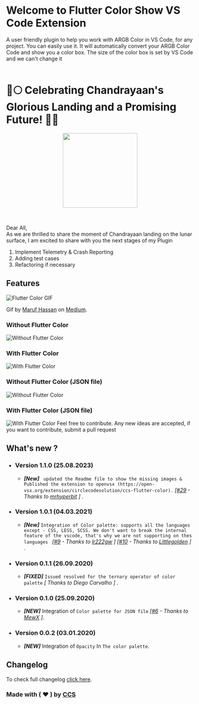 # Welcome to Flutter Color Show VS Code Extension

A user friendly plugin to help you work with ARGB Color in VS Code, for any project. You can easily use it. It will automatically convert your ARGB Color Code and show you a color box. The size of the color box is set by VS Code and we can't change it
<br/>
<br/>



# 🚀🌕 Celebrating Chandrayaan's Glorious Landing and a Promising Future! 🌌✨

<p align="center">
  <img width="200" height="200" src="https://flutter-color-ccs.s3.ap-south-1.amazonaws.com/Chandrayaan-Soft-Landing.jpg">
</p>

<br/>

Dear All,<br/>
As we are thrilled to share the moment of Chandrayaan landing on the lunar surface, I am excited to share with you the next stages of my Plugin

1. Implement Telemetry & Crash Reporting
2. Adding test cases
3. Refactoring if necessary


## Features

![Flutter Color GIF](https://flutter-color-ccs.s3.ap-south-1.amazonaws.com/flutter-color.gif)

Gif by [Maruf Hassan](https://medium.com/@maruf.hassan) on [Medium](https://medium.com/@maruf.hassan/the-ultimate-vs-code-extensions-for-working-with-flutter-8e75232e6f98).
### Without Flutter Color

![Without Flutter Color](https://flutter-color-ccs.s3.ap-south-1.amazonaws.com/without-plugin.jpg)

### With Flutter Color

![With Flutter Color](https://flutter-color-ccs.s3.ap-south-1.amazonaws.com/with-plugin.jpg)

### Without Flutter Color (JSON file)

![Without Flutter Color](https://flutter-color-ccs.s3.ap-south-1.amazonaws.com/without-plugin-json.jpg)

### With Flutter Color (JSON file)

![With Flutter Color](https://flutter-color-ccs.s3.ap-south-1.amazonaws.com/with-plugin-json.jpg)
Feel free to contribute. Any new ideas are accepted, if you want to contribute, submit a pull request

## What's new ?

* ### Version 1.1.0 (25.08.2023)
  * ***[New]*** ` updated the Readme file to show the missing images & Published the extension to openvsx (https://open-vsx.org/extension/circlecodesolution/ccs-flutter-color).`  *[[#29](https://github.com/neodisk17/vscode-ext-flutter-color-viewer/issues/29) - Thanks to [mrhyperbit](https://github.com/mrhyperbit) ]* .

* ### Version 1.0.1 (04.03.2021)
  * ***[New]*** `Integration of Color palette: supports all the languages except - CSS, LESS, SCSS. We don't want to break the internal feature of the vscode, that's why we are not supporting on thes languages ` *[[#9](https://github.com/circlecodesolution/vscode-ext-flutter-color-viewer/issues/9) - Thanks to [lr222gw](https://github.com/lr222gw) ]* *[[#10](https://github.com/circlecodesolution/vscode-ext-flutter-color-viewer/issues/10) - Thanks to [Littlegolden](https://github.com/Littlegolden) ]* .

* ### Version 0.1.1 (26.09.2020)
  * ***[FIXED]*** `Issued resolved for the ternary operator of color palette` *[ Thanks to Diego Carvalho ]* .

* ### Version 0.1.0 (25.09.2020)
  * ***[NEW]*** Integration  of `Color palette for JSON file` *[[#6](https://github.com/circlecodesolution/vscode-ext-flutter-color-viewer/issues/6) - Thanks to [MewX](https://github.com/MewX) ]*.

* ### Version 0.0.2 (03.01.2020)
  * ***[NEW]*** Integration  of `Opacity` In `The color palette`.


## Changelog
To check full changelog [click here](CHANGELOG.md).

### Made with ( ❤ ) by [CCS](http://circle.codesolution.in)
